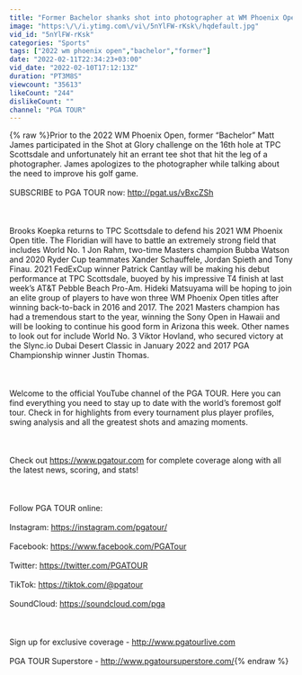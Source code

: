 ```yaml
---
title: "Former Bachelor shanks shot into photographer at WM Phoenix Open"
image: "https:\/\/i.ytimg.com\/vi\/5nYlFW-rKsk\/hqdefault.jpg"
vid_id: "5nYlFW-rKsk"
categories: "Sports"
tags: ["2022 wm phoenix open","bachelor","former"]
date: "2022-02-11T22:34:23+03:00"
vid_date: "2022-02-10T17:12:13Z"
duration: "PT3M8S"
viewcount: "35613"
likeCount: "244"
dislikeCount: ""
channel: "PGA TOUR"
---
```

{% raw %}Prior to the 2022 WM Phoenix Open, former “Bachelor” Matt James participated in the Shot at Glory challenge on the 16th hole at TPC Scottsdale and unfortunately hit an errant tee shot that hit the leg of a photographer. James apologizes to the photographer while talking about the need to improve his golf game.<br /><br />SUBSCRIBE to PGA TOUR now: <a rel="nofollow" target="blank" href="http://pgat.us/vBxcZSh">http://pgat.us/vBxcZSh</a><br /><br /><br /><br />Brooks Koepka returns to TPC Scottsdale to defend his 2021 WM Phoenix Open title. The Floridian will have to battle an extremely strong field that includes World No. 1 Jon Rahm, two-time Masters champion Bubba Watson and 2020 Ryder Cup teammates Xander Schauffele, Jordan Spieth and Tony Finau. 2021 FedExCup winner Patrick Cantlay will be making his debut performance at TPC Scottsdale, buoyed by his impressive T4 finish at last week’s AT&amp;T Pebble Beach Pro-Am. Hideki Matsuyama will be hoping to join an elite group of players to have won three WM Phoenix Open titles after winning back-to-back in 2016 and 2017. The 2021 Masters champion has had a tremendous start to the year, winning the Sony Open in Hawaii and will be looking to continue his good form in Arizona this week. Other names to look out for include World No. 3 Viktor Hovland, who secured victory at the Slync.io Dubai Desert Classic in January 2022 and 2017 PGA Championship winner Justin Thomas. <br /><br /><br /><br />Welcome to the official YouTube channel of the PGA TOUR. Here you can find everything you need to stay up to date with the world’s foremost golf tour. Check in for highlights from every tournament plus player profiles, swing analysis and all the greatest shots and amazing moments.<br /><br /><br /><br />Check out <a rel="nofollow" target="blank" href="https://www.pgatour.com">https://www.pgatour.com</a> for complete coverage along with all the latest news, scoring, and stats!<br /><br /><br /><br />Follow PGA TOUR online:<br /><br />Instagram: <a rel="nofollow" target="blank" href="https://instagram.com/pgatour/">https://instagram.com/pgatour/</a>  <br /><br />Facebook: <a rel="nofollow" target="blank" href="https://www.facebook.com/PGATour">https://www.facebook.com/PGATour</a>  <br /><br />Twitter: <a rel="nofollow" target="blank" href="https://twitter.com/PGATOUR">https://twitter.com/PGATOUR</a><br /><br />TikTok: <a rel="nofollow" target="blank" href="https://tiktok.com/@pgatour">https://tiktok.com/@pgatour</a><br /><br />SoundCloud: <a rel="nofollow" target="blank" href="https://soundcloud.com/pga">https://soundcloud.com/pga</a><br /><br /><br /><br />Sign up for exclusive coverage - <a rel="nofollow" target="blank" href="http://www.pgatourlive.com">http://www.pgatourlive.com</a><br /><br />PGA TOUR Superstore - <a rel="nofollow" target="blank" href="http://www.pgatoursuperstore.com/">http://www.pgatoursuperstore.com/</a>{% endraw %}
